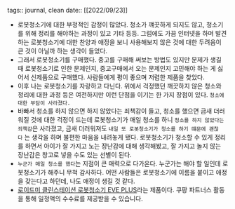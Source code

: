 tags:: journal, clean
date:: [[2022/09/23]]

- 로봇청소기에 대한 부정적인 감정이 많았다. 청소가 꺠끗하게 되지도 않고, 청소기를 위해 정리를 해야하는 과정이 있고 기타 등등. 그럼에도 가끔 인터넷을 하며 발견하는 로봇청소기에 대한 찬양과 애정을 보니 사용해보지 않은 것에 대한 두려움이 큰 것이 아닐까 하는 생각이 들었다.
- 그래서 로봇청소기를 구매했다. 중고를 구매해 써보는 방법도 있지만 문제가 생길 때 로봇청소기로 인한 문제인지, 중고구매에서 오는 문제인지 고민해야 하는 게 싫어서 신제품으로 구매했다. 사람들에게 평이 좋으며 저렴한 제품을 찾았다.
- 이후 나는 로봇청소기를 자랑하고 다닌다. 위에서 걱정했던 깨끗하지 않은 청소와 정리에 대한 과정 등은 여전하지만 이런 단점을 이기는 한 가지 장점이 있다. `청소에 대한 부담이 사라졌다.`
- 바빠서 청소를 하지 않으면 하지 않았다는 죄책감이 들고, 청소를 했으면 금새 더러워질 것에 대한 걱정이 드는데 로봇청소기가 매일 청소를 하니 `청소를 하지 않았다는 죄책감`은 사라졌고, 금새 더러워져도 `내일 또 로봇청소기가 청소를 하기 떄문에 괜찮다` 는 생각을 하며 불편한 마음을 내려놓게 됐다. 로봇청소기가 청소할 수 있게 정리를 하면서 아이가 잘 가지고 노는 장난감에 대해 생각해봤고, 잘 가지고 놀지 않는 장난감은 창고로 넣을 수도 있는 선별이 된다.
- `누군가 매일 청소를 했다`는 지점이 큰 매력으로 다가온다. 누군가는 해야 할 일인데 로봇청소기가 해주니 무척 감사하다. 어떤 사람들은 로봇청소기에 이름을 붙이고 애정을 갖는다고 하던데, 나도 애정이 생길 것 같다.
- [로이드미 클린스테이션 로봇청소기 EVE PLUS](https://link.coupang.com/a/CL7V1)라는 제품이다. 쿠팡 파트너스 활동을 통해 일정액의 수수료를 제공받을 수 있습니다.